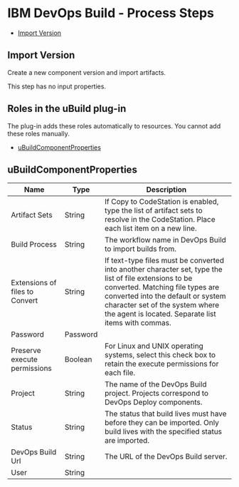 
# IBM DevOps Build - Process Steps

* [Import Version](#import_version)


## Import Version

Create a new component version and import artifacts.

This step has no input properties.


## Roles in the uBuild plug-in

The plug-in adds these roles automatically to resources. You cannot add these roles manually.


* [uBuildComponentProperties](#ubuildcomponentproperties_role)


## uBuildComponentProperties


| Name | Type | Description |
| --- | --- | --- |
| Artifact Sets | String | If Copy to CodeStation is enabled, type the list of artifact sets to resolve in the CodeStation. Place each list item on a new line. |
| Build Process | String | The workflow name in DevOps Build to import builds from. |
| Extensions of files to Convert | String | If text-type files must be converted into another character set, type the list of file extensions to be converted. Matching file types are converted into the default or system character set of the system where the agent is located. Separate list items with commas. |
| Password | Password |  |
| Preserve execute permissions | Boolean | For Linux and UNIX operating systems, select this check box to retain the execute permissions for each file. |
| Project | String | The name of the DevOps Build project. Projects correspond to DevOps Deploy components. |
| Status | String | The status that build lives must have before they can be imported. Only build lives with the specified status are imported. |
| DevOps Build Url | String | The URL of the DevOps Build server. |
| User | String |  |


